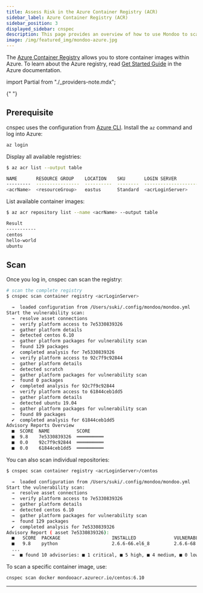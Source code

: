 ```yaml
---
title: Assess Risk in the Azure Container Registry (ACR)
sidebar_label: Azure Container Registry (ACR)
sidebar_position: 3
displayed_sidebar: cnspec
description: This page provides an overview of how to use Mondoo to scan Azure Container Registry for vulnerabilities in your containers.
image: /img/featured_img/mondoo-azure.jpg
---
```


The [Azure Container Registry](https://azure.microsoft.com/en-us/products/container-registry/) allows you to store container images within Azure. To learn about the Azure registry, read [Get Started Guide](https://learn.microsoft.com/en-us/azure/container-registry/container-registry-get-started-docker-cli?tabs=azure-cli) in the Azure documentation.

<!-- prettier-ignore -->
import Partial from "./_providers-note.mdx";

<Partial />{" "}

## Prerequisite

cnspec uses the configuration from [Azure CLI](https://learn.microsoft.com/en-us/cli/azure/install-azure-cli?view=azure-cli-latest). Install the `az` command and log into Azure:

```bash
az login
```

Display all available registries:

```bash
$ az acr list --output table

NAME       RESOURCE GROUP    LOCATION    SKU       LOGIN SERVER
---------  ----------------  ----------  --------  --------------------
<acrName>  <resourceGroup>   eastus      Standard  <acrLoginServer>
```

List available container images:

```bash
$ az acr repository list --name <acrName> --output table

Result
-----------
centos
hello-world
ubuntu
```

## Scan

Once you log in, cnspec can scan the registry:

```bash
# scan the complete registry
$ cnspec scan container registry <acrLoginServer>

  →  loaded configuration from /Users/suki/.config/mondoo/mondoo.yml
Start the vulnerability scan:
  →  resolve asset connections
  →  verify platform access to 7e5330839326
  →  gather platform details
  →  detected centos 6.10
  →  gather platform packages for vulnerability scan
  →  found 129 packages
  ✔  completed analysis for 7e5330839326
  →  verify platform access to 92c7f9c92844
  →  gather platform details
  →  detected scratch
  →  gather platform packages for vulnerability scan
  →  found 0 packages
  ✔  completed analysis for 92c7f9c92844
  →  verify platform access to 61844ceb1dd5
  →  gather platform details
  →  detected ubuntu 19.04
  →  gather platform packages for vulnerability scan
  →  found 89 packages
  ✔  completed analysis for 61844ceb1dd5
Advisory Reports Overview
  ■  SCORE  NAME          SCORE
  ■  9.8    7e5330839326  ══════════
  ■  0.0    92c7f9c92844  ══════════
  ■  0.0    61844ceb1dd5  ══════════
```

You can also scan individual repositories:

```bash
$ cnspec scan container registry <acrLoginServer>/centos

  →  loaded configuration from /Users/suki/.config/mondoo/mondoo.yml
Start the vulnerability scan:
  →  resolve asset connections
  →  verify platform access to 7e5330839326
  →  gather platform details
  →  detected centos 6.10
  →  gather platform packages for vulnerability scan
  →  found 129 packages
  ✔  completed analysis for 7e5330839326
Advisory Report ( asset 7e5330839326):
  ■   SCORE  PACKAGE                   INSTALLED              VULNERABLE (<)              AVAILABLE              ADVISORY
  ■   9.8    python                    2.6.6-66.el6_8         2.6.6-68.el6_10             2.6.6-66.el6_8         https://mondoo.app/vuln/CESA-2019%3A1467
  ...
  →  ■ found 10 advisories: ■ 1 critical, ■ 5 high, ■ 4 medium, ■ 0 low, ■ 0 informational, ■ 0 unknown
```

To scan a specific container image, use:

```bash
cnspec scan docker mondooacr.azurecr.io/centos:6.10
```

---
